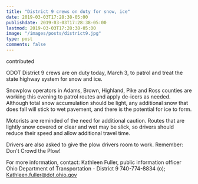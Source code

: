 ```yaml
---
title: "District 9 crews on duty for snow, ice"
date: 2019-03-03T17:28:38-05:00
publishdate: 2019-03-03T17:28:38-05:00
lastmod: 2019-03-03T17:28:38-05:00
image: "/images/posts/district9.jpg"
type: post
comments: false
---
```

contributed

ODOT District 9 crews are on duty today, March 3, to patrol and treat the state highway system for snow and ice.

Snowplow operators in Adams, Brown, Highland, Pike and Ross counties are working this evening to patrol routes and apply de-icers as needed. Although total snow accumulation should be light, any additional snow that does fall will stick to wet pavement, and there is the potential for ice to form. 

Motorists are reminded of the need for additional caution. Routes that are lightly snow covered or clear and wet may be slick, so drivers should reduce their speed and allow additional travel time.

Drivers are also asked to give the plow drivers room to work. Remember: Don't Crowd the Plow!

For more information, contact:
Kathleen Fuller, public information officer
Ohio Department of Transportation - District 9
740-774-8834 (o); Kathleen.fuller@dot.ohio.gov